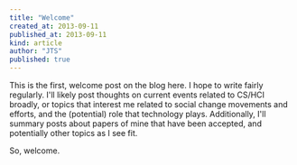 ```yaml
---
title: "Welcome"
created_at: 2013-09-11
published_at: 2013-09-11
kind: article
author: "JTS"
published: true
---
```


This is the first, welcome post on the blog here. I hope to write fairly
regularly. I\'ll likely post thoughts on current events related to CS/HCI
broadly, or topics that interest me related to social change movements and
efforts, and the (potential) role that technology plays. Additionally, I\'ll
 summary posts about papers of mine that have been accepted, and potentially
other topics as I see fit.

So, welcome.

